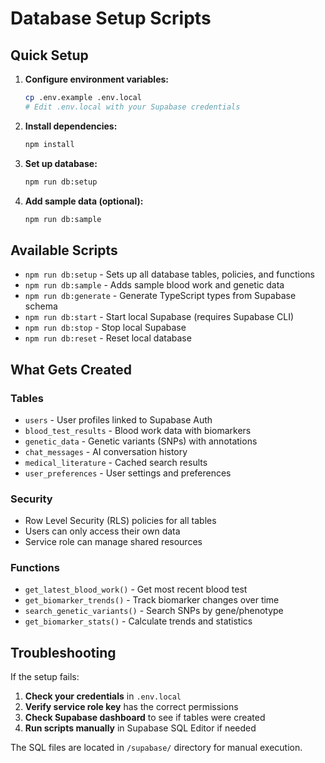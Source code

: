 # Database Setup Scripts

## Quick Setup

1. **Configure environment variables:**
   ```bash
   cp .env.example .env.local
   # Edit .env.local with your Supabase credentials
   ```

2. **Install dependencies:**
   ```bash
   npm install
   ```

3. **Set up database:**
   ```bash
   npm run db:setup
   ```

4. **Add sample data (optional):**
   ```bash
   npm run db:sample
   ```

## Available Scripts

- `npm run db:setup` - Sets up all database tables, policies, and functions
- `npm run db:sample` - Adds sample blood work and genetic data
- `npm run db:generate` - Generate TypeScript types from Supabase schema
- `npm run db:start` - Start local Supabase (requires Supabase CLI)
- `npm run db:stop` - Stop local Supabase
- `npm run db:reset` - Reset local database

## What Gets Created

### Tables
- `users` - User profiles linked to Supabase Auth
- `blood_test_results` - Blood work data with biomarkers
- `genetic_data` - Genetic variants (SNPs) with annotations
- `chat_messages` - AI conversation history
- `medical_literature` - Cached search results
- `user_preferences` - User settings and preferences

### Security
- Row Level Security (RLS) policies for all tables
- Users can only access their own data
- Service role can manage shared resources

### Functions
- `get_latest_blood_work()` - Get most recent blood test
- `get_biomarker_trends()` - Track biomarker changes over time
- `search_genetic_variants()` - Search SNPs by gene/phenotype
- `get_biomarker_stats()` - Calculate trends and statistics

## Troubleshooting

If the setup fails:

1. **Check your credentials** in `.env.local`
2. **Verify service role key** has the correct permissions
3. **Check Supabase dashboard** to see if tables were created
4. **Run scripts manually** in Supabase SQL Editor if needed

The SQL files are located in `/supabase/` directory for manual execution.

